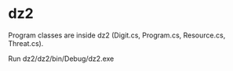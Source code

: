 # dz2

Program classes are inside dz2 (Digit.cs, Program.cs, Resource.cs, Threat.cs).

Run dz2/dz2/bin/Debug/dz2.exe
